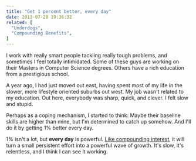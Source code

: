 ```yaml
---
title: "Get 1 percent better, every day"
date: 2013-07-28 19:36:32
related: [
  "Underdogs",
  "Compounding Benefits",
]
---
```


I work with really smart people tackling really tough problems, and sometimes I feel totally intimidated. Some of these guys are working on their Masters in Computer Science degrees. Others have a rich education from a prestigious school.

A year ago, I had just moved out east, having spent most of my life in the slower, more lifestyle oriented suburbs out west. My job wasn't related to my education. Out here, everybody was sharp, quick, and clever. I felt slow and stupid.

Perhaps as a coping mechanism, I started to think: Maybe their baseline skills are higher than mine, but I'm determined to catch up somehow. And I'll do it by getting 1% better every day.

1% isn't a lot, but <strong>every day</strong> is powerful. [Like compounding interest]({{site.url}}/2015/11/17/compounding-benefits/), it will turn a small persistent effort into a powerful wave of growth. It's slow, it's relentless, and I think I can see it working.
